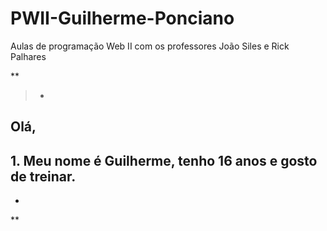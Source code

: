 # PWII-Guilherme-Ponciano
Aulas de programação Web II com os professores João Siles e Rick Palhares
  
**

> *

##   Olá,

## 1. Meu nome é Guilherme, tenho 16 anos e gosto de treinar.

*

**
